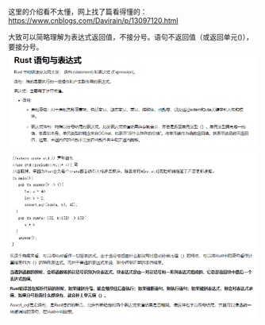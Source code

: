 这里的介绍看不太懂，网上找了篇看得懂的：https://www.cnblogs.com/Davirain/p/13097120.html

大致可以简略理解为表达式返回值，不接分号。语句不返回值（或返回单元()），要接分号。
![](images/2021-07-12-01-12-32.png)
![](images/2021-07-12-01-12-56.png)
![](images/2021-07-12-01-13-13.png)